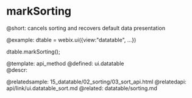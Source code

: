 markSorting
=============


@short: cancels sorting and recovers default data presentation
	


@example:
dtable = webix.ui({view:"datatable", ...})
 
dtable.markSorting();


@template:	api_method
@defined:	ui.datatable	
@descr:


@relatedsample:
	15_datatable/02_sorting/03_sort_api.html
@relatedapi:
	api/link/ui.datatable_sort.md
@related:
	datatable/sorting.md